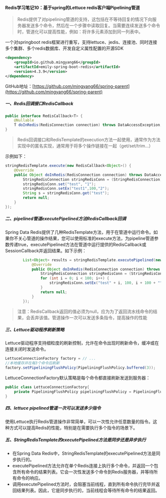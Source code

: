#### Redis学习笔记10：基于spring的Lettuce redis客户端Pipelining管道

> Redis提供了对pipelining管道的支持，这包括在不等待回复的情况下向服务器发送多个命令，然后在一个步骤中读取回复。当需要连续发送多个命令时，管道化可以提高性能，例如：将许多元素添加到同一列表中。

一个对springboot redis框架进行重写，支持lettuce、jedis、连接池、同时连接多个集群、多个redis数据库、开发自定义属性配置的开源SDK

```xml
<dependency>
    <groupId>io.github.mingyang66</groupId>
    <artifactId>emily-spring-boot-redis</artifactId>
    <version>4.3.9</version>
</dependency>
```

GitHub地址：[https://github.com/mingyang66/spring-parent](https://github.com/mingyang66/spring-parent)

##### 一、Redis回调接口RedisCallback

```java
public interface RedisCallback<T> {
	@Nullable
	T doInRedis(RedisConnection connection) throws DataAccessException;
}
```

> Redis回调接口和RedisTemplate的execution方法一起使用，通常作为方法实现中的匿名实现，通常用于将多个操作链接在一起（get/set/trim...）

示例如下：

```java
stringRedisTemplate.execute(new RedisCallback<Object>() {
    @Override
    public Object doInRedis(RedisConnection connection) throws DataAccessException {
        StringRedisConnection stringRedisConn = (StringRedisConnection) connection;
        stringRedisConn.set("test", "1");
        stringRedisConn.setEx("test1",100,"2");
        String s = stringRedisConn.get("test");
        return null;
    }
});
```



##### 二、pipelined管道executePipelined方法RedisCallback回调

Spring Data Redis提供了几种RedisTemplate方法，用于在管道中运行命令。如果你不关心管道的操作结果，您可以使用标准的execute方法，为pipeline管道参数传递true，executePipelined方法在管道中运行提供的RedisCallback或SessionCallback并返回结果。如下示例：

```java
        List<Object> results = stringRedisTemplate.executePipelined(new RedisCallback<Object>() {
            @Override
            public Object doInRedis(RedisConnection connection) throws DataAccessException {
                StringRedisConnection stringRedisConn = (StringRedisConnection) connection;
                for (int i = 0; i < 100; i++) {
                    stringRedisConn.setEx("test" + i, 100, i + 100 + "");
                }
                return null;
            }
        });
```

> 注意：RedisCallback返回的值必须为null，应为为了返回流水线命令的结果，会丢弃该值。管道操作一次可以发送多条指令，提高操作的性能

##### 三、Lettuce驱动程序刷新策略

Lettuce驱动程序支持细粒度的刷新控制，允许在命令出现时刷新命令，缓冲或在连接关闭时发送命令。

```java
LettuceConnectionFactory factory = // ...
//本地缓存并在每3个命令后刷新
factory.setPipeliningFlushPolicy(PipeliningFlushPolicy.buffered(3));
```

LettuceConnectionFactory默认策略是每个命令都直接刷新发送到服务器：

```java
public class LettuceConnectionFactory{
    private PipeliningFlushPolicy pipeliningFlushPolicy = PipeliningFlushPolicy.flushEachCommand();
}
```

##### 四、lettuce pipelined管道一次可以发送多少指令

​		使用Lettuce执行Redis管道操作非常简单，可以一次性允许任意数量的指令。这种方式可以提高Redis的性能，特别是在需要执行多个指令的场景下。

##### 五、StringRedisTemplate的executePipelined方法是同步还是异步执行

- 在Spring Data Redis中，StringRedisTemplate的executePipelined方法是同步执行的。
- executePipelined方法允许在单个Redis连接上执行多个命令，并返回一个包含所有命令的结果列表。它会一次性发送多个命令到Redis服务器，并等待所有命令的响应。
- 调用executePipelined方法时，会阻塞当前线程，直到所有命令执行完毕并返回结果列表。因此，它是同步执行的，当前线程会等待所有命令的结果返回。